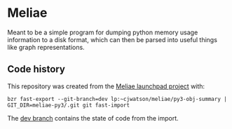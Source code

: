 # Meliae

Meant to be a simple program for dumping python memory usage information to a
disk format, which can then be parsed into useful things like graph
representations.

## Code history
This repository was created from the [Meliae launchpad project](https://launchpad.net/meliae) with:

    bzr fast-export --git-branch=dev lp:~cjwatson/meliae/py3-obj-summary | GIT_DIR=meliae-py3/.git git fast-import

The [dev branch](https://github.com/cgrtrifork/meliae-py3/tree/dev) contains the state of code from the import.

